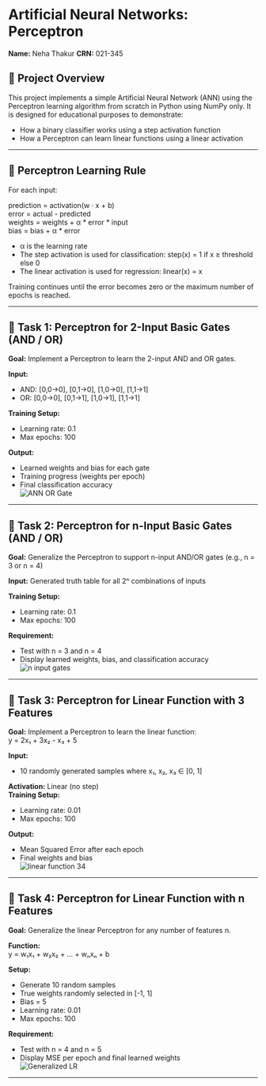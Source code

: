 # Artificial Neural Networks: Perceptron  
**Name:** Neha Thakur 
**CRN:** 021-345

## 🧠 Project Overview

This project implements a simple Artificial Neural Network (ANN) using the Perceptron learning algorithm from scratch in Python using NumPy only. It is designed for educational purposes to demonstrate:

- How a binary classifier works using a step activation function
- How a Perceptron can learn linear functions using a linear activation

---
## 🧠 Perceptron Learning Rule

For each input:

prediction = activation(w · x + b)  
error = actual - predicted  
weights = weights + α * error * input  
bias = bias + α * error

- α is the learning rate
- The step activation is used for classification:
  step(x) = 1 if x ≥ threshold else 0
- The linear activation is used for regression:
  linear(x) = x

Training continues until the error becomes zero or the maximum number of epochs is reached.

---

## 🔹 Task 1: Perceptron for 2-Input Basic Gates (AND / OR)

**Goal:** Implement a Perceptron to learn the 2-input AND and OR gates.

**Input:**  
- AND: [0,0→0], [0,1→0], [1,0→0], [1,1→1]  
- OR:  [0,0→0], [0,1→1], [1,0→1], [1,1→1]  

**Training Setup:**  
- Learning rate: 0.1  
- Max epochs: 100  

**Output:**  
- Learned weights and bias for each gate  
- Training progress (weights per epoch)  
- Final classification accuracy  
![ANN OR Gate](https://github.com/user-attachments/assets/ddce14f8-fef2-438f-bc4b-70212d93670e)

---

## 🔹 Task 2: Perceptron for n-Input Basic Gates (AND / OR)

**Goal:** Generalize the Perceptron to support n-input AND/OR gates (e.g., n = 3 or n = 4)

**Input:** Generated truth table for all 2ⁿ combinations of inputs

**Training Setup:**  
- Learning rate: 0.1  
- Max epochs: 100  

**Requirement:**  
- Test with n = 3 and n = 4  
- Display learned weights, bias, and classification accuracy  
![n input gates](https://github.com/user-attachments/assets/6eaa7020-19f5-425e-b283-c005db53c66d)

---

## 🔹 Task 3: Perceptron for Linear Function with 3 Features

**Goal:** Implement a Perceptron to learn the linear function:  
y = 2x₁ + 3x₂ - x₃ + 5  

**Input:**  
- 10 randomly generated samples where x₁, x₂, x₃ ∈ [0, 1]  

**Activation:** Linear (no step)  
**Training Setup:**  
- Learning rate: 0.01  
- Max epochs: 100  

**Output:**  
- Mean Squared Error after each epoch  
- Final weights and bias  
![linear function 34](https://github.com/user-attachments/assets/29509562-cf08-4eef-afad-ec67070dafd0)

---

## 🔹 Task 4: Perceptron for Linear Function with n Features

**Goal:** Generalize the linear Perceptron for any number of features n.

**Function:**  
y = w₁x₁ + w₂x₂ + ... + wₙxₙ + b  

**Setup:**  
- Generate 10 random samples  
- True weights randomly selected in [-1, 1]  
- Bias = 5  
- Learning rate: 0.01  
- Max epochs: 100  

**Requirement:**  
- Test with n = 4 and n = 5  
- Display MSE per epoch and final learned weights  
![Generalized LR](https://github.com/user-attachments/assets/d19b5cdb-44f4-4618-866f-614c0bac713e)

---
